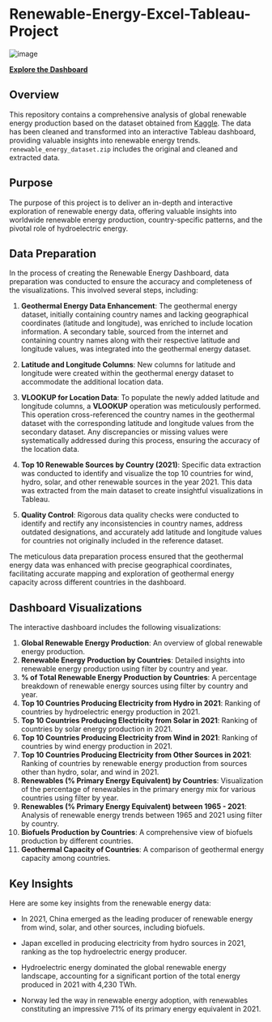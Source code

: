 # Renewable-Energy-Excel-Tableau-Project

![image](https://github.com/nurdanoktan/Renewable-Energy-Excel-Tableau-Project/assets/112075689/ff87fc58-c5fe-4f89-ace3-48aa19189bce)

**[Explore the Dashboard](https://public.tableau.com/app/profile/nurdan.oktan/viz/Renewable_Energy_by_Countries/Dashboard1)**

## Overview

This repository contains a comprehensive analysis of global renewable energy production based on the dataset obtained from [Kaggle](https://www.kaggle.com/datasets/programmerrdai/renewable-energy). The data has been cleaned and transformed into an interactive Tableau dashboard, providing valuable insights into renewable energy trends. `renewable_energy_dataset.zip` includes the original and cleaned and extracted data.

## Purpose

The purpose of this project is to deliver an in-depth and interactive exploration of renewable energy data, offering valuable insights into worldwide renewable energy production, country-specific patterns, and the pivotal role of hydroelectric energy. 

## Data Preparation

In the process of creating the Renewable Energy Dashboard, data preparation was conducted to ensure the accuracy and completeness of the visualizations. This involved several steps, including:

1. **Geothermal Energy Data Enhancement**: The geothermal energy dataset, initially containing country names and lacking geographical coordinates (latitude and longitude), was enriched to include location information. A secondary table, sourced from the internet and containing country names along with their respective latitude and longitude values, was integrated into the geothermal energy dataset.

2. **Latitude and Longitude Columns**: New columns for latitude and longitude were created within the geothermal energy dataset to accommodate the additional location data.

3. **VLOOKUP for Location Data**: To populate the newly added latitude and longitude columns, a **VLOOKUP** operation was meticulously performed. This operation cross-referenced the country names in the geothermal dataset with the corresponding latitude and longitude values from the secondary dataset. Any discrepancies or missing values were systematically addressed during this process, ensuring the accuracy of the location data.

4. **Top 10 Renewable Sources by Country (2021)**: Specific data extraction was conducted to identify and visualize the top 10 countries for wind, hydro, solar, and other renewable sources in the year 2021. This data was extracted from the main dataset to create insightful visualizations in Tableau.

5. **Quality Control**: Rigorous data quality checks were conducted to identify and rectify any inconsistencies in country names, address outdated designations, and accurately add latitude and longitude values for countries not originally included in the reference dataset.

The meticulous data preparation process ensured that the geothermal energy data was enhanced with precise geographical coordinates, facilitating accurate mapping and exploration of geothermal energy capacity across different countries in the dashboard.


## Dashboard Visualizations

The interactive dashboard includes the following visualizations:

1. **Global Renewable Energy Production**: An overview of global renewable energy production.
2. **Renewable Energy Production by Countries**: Detailed insights into renewable energy production using filter by country and year.
3. **% of Total Renewable Energy Production by Countries**: A percentage breakdown of renewable energy sources using filter by country and year.
4. **Top 10 Countries Producing Electricity from Hydro in 2021**: Ranking of countries by hydroelectric energy production in 2021.
5. **Top 10 Countries Producing Electricity from Solar in 2021**: Ranking of countries by solar energy production in 2021.
6. **Top 10 Countries Producing Electricity from Wind in 2021**: Ranking of countries by wind energy production in 2021.
7. **Top 10 Countries Producing Electricity from Other Sources in 2021**: Ranking of countries by renewable energy production from sources other than hydro, solar, and wind in 2021.
8. **Renewables (% Primary Energy Equivalent) by Countries**: Visualization of the percentage of renewables in the primary energy mix for various countries using filter by year.
9. **Renewables (% Primary Energy Equivalent) between 1965 - 2021**: Analysis of renewable energy trends between 1965 and 2021 using filter by country.
10. **Biofuels Production by Countries**: A comprehensive view of biofuels production by different countries.
11. **Geothermal Capacity of Countries**: A comparison of geothermal energy capacity among countries.

## Key Insights

Here are some key insights from the renewable energy data:

- In 2021, China emerged as the leading producer of renewable energy from wind, solar, and other sources, including biofuels.

- Japan excelled in producing electricity from hydro sources in 2021, ranking as the top hydroelectric energy producer.

- Hydroelectric energy dominated the global renewable energy landscape, accounting for a significant portion of the total energy produced in 2021 with 4,230 TWh.

- Norway led the way in renewable energy adoption, with renewables constituting an impressive 71% of its primary energy equivalent in 2021.
